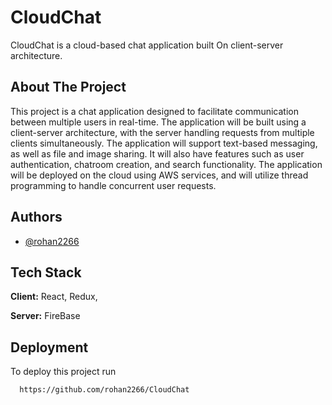 # CloudChat

CloudChat is a cloud-based chat application built On client-server architecture.


## About The Project
This project is a chat application designed to facilitate communication between multiple users in real-time. The application will be built using a client-server architecture, with the server handling requests from multiple clients simultaneously. The application will support text-based messaging, as well as file and image sharing. It will also have features such as user authentication, chatroom creation, and search functionality. The application will be deployed on the cloud using AWS services, and will utilize thread programming to handle concurrent user requests.
## Authors

- [@rohan2266](https://www.github.com/rohan2266)


## Tech Stack

**Client:** React, Redux, 

**Server:** FireBase


## Deployment

To deploy this project run

```bash
  https://github.com/rohan2266/CloudChat
```

